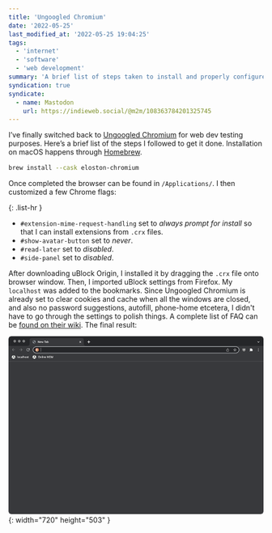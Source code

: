 ```yaml
---
title: 'Ungoogled Chromium'
date: '2022-05-25'
last_modified_at: '2022-05-25 19:04:25'
tags:
  - 'internet'
  - 'software'
  - 'web development'
summary: 'A brief list of steps taken to install and properly configure Ungoogled Chromium for pure web development testing purposes on macOS.'
syndication: true
syndicate:
  - name: Mastodon
    url: https://indieweb.social/@m2m/108363784201325745
---
```

I’ve finally switched back to [Ungoogled Chromium](https://github.com/ungoogled-software/ungoogled-chromium) for web dev testing purposes. Here’s a brief list of the steps I followed to get it done. Installation on macOS happens through [Homebrew](https://brew.sh/).

```bash
brew install --cask eloston-chromium
```

Once completed the browser can be found in `/Applications/`. I then customized a few Chrome flags:

{: .list-hr }
- `#extension-mime-request-handling` set to _always prompt for install_ so that I can install extensions from `.crx` files.
- `#show-avatar-button` set to _never_.
- `#read-later` set to _disabled_.
- `#side-panel` set to _disabled_.

After downloading uBlock Origin, I installed it by dragging the `.crx` file onto browser window. Then, I imported uBlock settings from Firefox. My `localhost` was added to the bookmarks. Since Ungoogled Chromium is already set to clear cookies and cache when all the windows are closed, and also no password suggestions, autofill, phone-home etcetera, I didn't have to go through the settings to polish things. A complete list of FAQ can be [found on their wiki](https://ungoogled-software.github.io/ungoogled-chromium-wiki/faq). The final result:

![Screenshot of an empty window of Ungoogled Chromium](/assets/images/ungoogled-chromium.png){: width="720" height="503" }